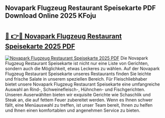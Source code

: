 ## Novapark Flugzeug Restaurant Speisekarte PDF Download Online 2025 KFoju

# <h2><a href="http://gcci5lc.nevu.top/?p=Novapark+Flugzeug+Restaurant+Speisekarte">🔗 👉🔴 Novapark Flugzeug Restaurant Speisekarte 2025 PDF</a></h2>

[![Novapark Flugzeug Restaurant Speisekarte 2025 PDF](https://i.imgur.com/dBaPXMq.png)](http://gcci5lc.nevu.top/?p=Novapark+Flugzeug+Restaurant+Speisekarte)
Die Novapark Flugzeug Restaurant Speisekarte ist nicht nur eine Liste von Gerichten, sondern auch die Möglichkeit, etwas Leckeres zu wählen. Auf der Novapark Flugzeug Restaurant Speisekarte unseres Restaurants finden Sie leichte und frische Salate in unserem speziellen Bereich. Für Fleischliebhaber bietet unsere Novapark Flugzeug Restaurant Speisekarte eine umfangreiche Auswahl an Rind-, Schweinefleisch-, Hühnchen- und Fischgerichten. Unseren Auserwählten bieten wir exquisite Gerichte wie Schaschlik und Steak an, die auf fettem Feuer zubereitet werden. Wenn es Ihnen schwer fällt, eine Menüauswahl zu treffen, ist unser Team bereit, Ihnen zu helfen und Ihnen einen komfortablen und angenehmen Service zu bieten.
